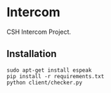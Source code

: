 # Intercom
CSH Intercom Project.

## Installation
```
sudo apt-get install espeak
pip install -r requirements.txt
python client/checker.py
```
